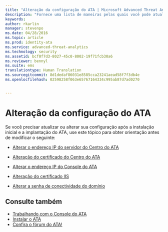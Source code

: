 ```yaml
---
title: "Alteração da configuração do ATA | Microsoft Advanced Threat Analytics"
description: "Fornece uma lista de maneiras pelas quais você pode atualizar sua configuração do ATA."
keywords: 
author: rkarlin
manager: stevenpo
ms.date: 04/28/2016
ms.topic: article
ms.prod: identity-ata
ms.service: advanced-threat-analytics
ms.technology: security
ms.assetid: bcf0f7d3-8027-45c0-8002-19f71fcb30a6
ms.reviewer: bennyl
ms.suite: ems
translationtype: Human Translation
ms.sourcegitcommit: 8d1dedaf86031e8585cca23241aead58f7f3db4e
ms.openlocfilehash: 02598258f063e65767164334c995ab87d7ad0270


---
```


# Alteração da configuração do ATA

Se você precisar atualizar ou alterar sua configuração após a instalação inicial e a implantação do ATA, use este tópico para obter orientação antes de modificar o seguinte:

-   [Alterar o endereço IP do servidor do Centro do ATA](modifying-ata-config-centerip.md)

-   [Alteração do certificado do Centro do ATA](modifying-ata-config-centercert.md)

-   [Alterar o endereço IP do Console do ATA](modifying-ata-config-consoleip.md)

-   [Alteração do certificado IIS](modifying-ata-config-iiscert.md)

-   [Alterar a senha de conectividade do domínio](modifying-ata-config-dcpassword.md)

## Consulte também
- [Trabalhando com o Console do ATA](working-with-ata-console.md)
- [Instalar o ATA](install-ata.md)
- [Confira o fórum do ATA!](https://social.technet.microsoft.com/Forums/security/home?forum=mata)



<!--HONumber=Jun16_HO4-->


